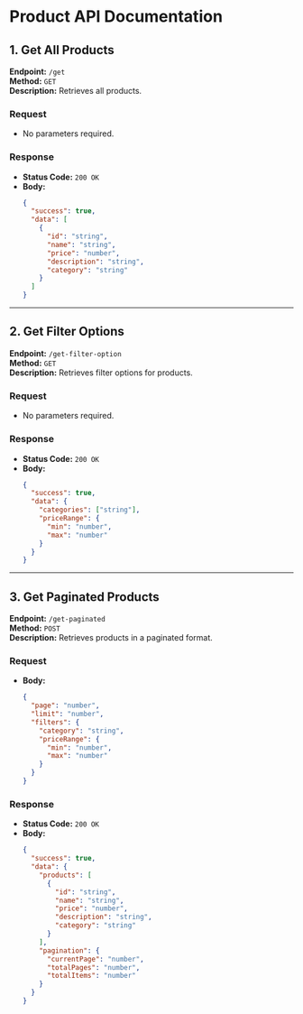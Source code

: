 # Product API Documentation

## 1. Get All Products
**Endpoint:** `/get`  
**Method:** `GET`  
**Description:** Retrieves all products.  

### Request
- No parameters required.

### Response
- **Status Code:** `200 OK`
- **Body:**  
  ```json
  {
    "success": true,
    "data": [
      {
        "id": "string",
        "name": "string",
        "price": "number",
        "description": "string",
        "category": "string"
      }
    ]
  }
  ```

---

## 2. Get Filter Options
**Endpoint:** `/get-filter-option`  
**Method:** `GET`  
**Description:** Retrieves filter options for products.  

### Request
- No parameters required.

### Response
- **Status Code:** `200 OK`
- **Body:**  
  ```json
  {
    "success": true,
    "data": {
      "categories": ["string"],
      "priceRange": {
        "min": "number",
        "max": "number"
      }
    }
  }
  ```

---

## 3. Get Paginated Products
**Endpoint:** `/get-paginated`  
**Method:** `POST`  
**Description:** Retrieves products in a paginated format.  

### Request
- **Body:**  
  ```json
  {
    "page": "number",
    "limit": "number",
    "filters": {
      "category": "string",
      "priceRange": {
        "min": "number",
        "max": "number"
      }
    }
  }
  ```

### Response
- **Status Code:** `200 OK`
- **Body:**  
  ```json
  {
    "success": true,
    "data": {
      "products": [
        {
          "id": "string",
          "name": "string",
          "price": "number",
          "description": "string",
          "category": "string"
        }
      ],
      "pagination": {
        "currentPage": "number",
        "totalPages": "number",
        "totalItems": "number"
      }
    }
  }
  
